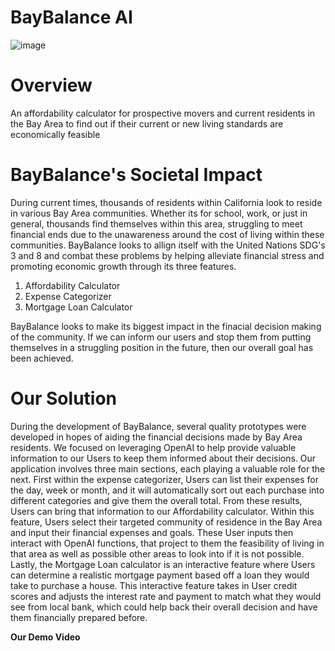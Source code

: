 # BayBalance AI

![image](https://github.com/CarstonB02/Final-Portfolio-Submission/assets/166553377/4d71bebc-a0c8-45d6-8ec3-3829ab4d3fee)

# Overview
An affordability calculator for prospective movers and current residents in the Bay Area to find out if their current or new living standards are economically feasible

# **BayBalance's Societal Impact**

During current times, thousands of residents within California look to reside in various Bay Area communities. Whether its for school, work, or just in general, thousands find themselves within this area, struggling to meet financial ends due to the unawareness around the cost of living within these communities. BayBalance looks to allign itself with the United Nations SDG's 3 and 8 and combat these problems by helping alleviate financial stress and promoting economic growth through its three features.

1) Affordability Calculator
2) Expense Categorizer
3) Mortgage Loan Calculator

BayBalance looks to make its biggest impact in the finacial decision making of the community. If we can inform our users and stop them from putting themselves in a struggling position in the future, then our overall goal has been achieved.

# **Our Solution**

During the development of BayBalance, several quality prototypes were developed in hopes of aiding the financial decisions made by Bay Area residents. We focused on leveraging OpenAI to help provide valuable information to our Users to keep them informed about their decisions. Our application involves three main sections, each playing a valuable role for the next. First within the expense categorizer, Users can list their expenses for the day, week or month, and it will automatically sort out each purchase into different categories and give them the overall total. From these results, Users can bring that information to our Affordability calculator. Within this feature, Users select their targeted community of residence in the Bay Area and input their financial expenses and goals. These User inputs then interact with OpenAI functions, that project to them the feasibility of living in that area as well as possible other areas to look into if it is not possible. Lastly, the Mortgage Loan calculator is an interactive feature where Users can determine a realistic mortgage payment based off a loan they would take to purchase a house. This interactive feature takes in User credit scores and adjusts the interest rate and payment to match what they would see from local bank, which could help back their overall decision and have them financially prepared before.

**Our Demo Video**


